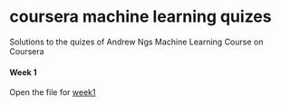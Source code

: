 # coursera machine learning quizes
Solutions to the quizes of Andrew Ngs Machine Learning Course on Coursera <br/>

#### Week 1
Open the file for [week1](week1.md)
